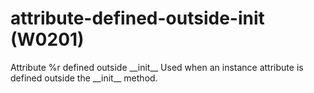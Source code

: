 # attribute-defined-outside-init (W0201)

Attribute %r defined outside \_\_init\_\_ Used when an instance
attribute is defined outside the \_\_init\_\_ method.
